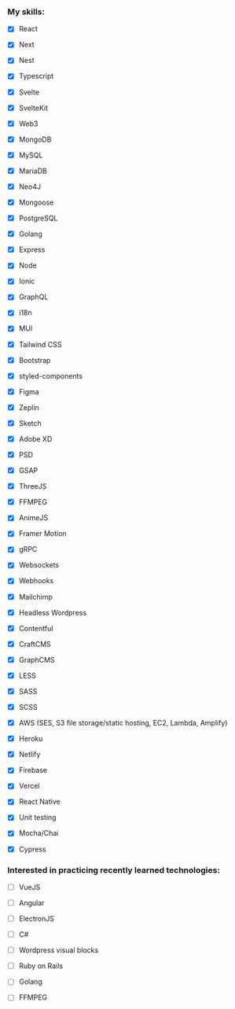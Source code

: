 ### My skills:

- [x] React
- [x] Next
- [x] Nest
- [x] Typescript
- [x] Svelte
- [x] SvelteKit
- [x] Web3
- [x] MongoDB
- [x] MySQL
- [x] MariaDB
- [x] Neo4J
- [x] Mongoose
- [x] PostgreSQL
- [x] Golang
- [x] Express
- [x] Node
- [x] Ionic
- [x] GraphQL
- [x] i18n
- [x] MUI
- [x] Tailwind CSS
- [x] Bootstrap
- [x] styled-components
- [x] Figma
- [x] Zeplin
- [x] Sketch
- [x] Adobe XD
- [x] PSD
- [x] GSAP
- [x] ThreeJS
- [x] FFMPEG
- [x] AnimeJS
- [x] Framer Motion
- [x] gRPC
- [x] Websockets
- [x] Webhooks
- [x] Mailchimp
- [x] Headless Wordpress
- [x] Contentful
- [x] CraftCMS
- [x] GraphCMS
- [x] LESS
- [x] SASS
- [x] SCSS
- [x] AWS (SES, S3 file storage/static hosting, EC2, Lambda, Amplify)
- [x] Heroku
- [x] Netlify
- [x] Firebase
- [x] Vercel
- [x] React Native
- [x] Unit testing
- [x] Mocha/Chai
- [x] Cypress


### Interested in practicing recently learned technologies:


- [ ] VueJS
- [ ] Angular
- [ ] ElectronJS
- [ ] C#
- [ ] Wordpress visual blocks
- [ ] Ruby on Rails
- [ ] Golang
- [ ] FFMPEG

